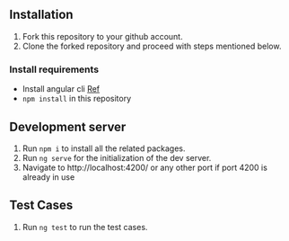 ## Installation

1. Fork this repository to your github account.
2. Clone the forked repository and proceed with steps mentioned below.

### Install requirements
* Install angular cli [Ref](https://angular.io/cli)
* `npm install` in this repository 

## Development server

1. Run `npm i` to install all the related packages. 
2. Run `ng serve` for the initialization of the dev server.
3. Navigate to http://localhost:4200/ or any other port if port 4200 is already in use

## Test Cases

1. Run `ng test` to run the test cases.
